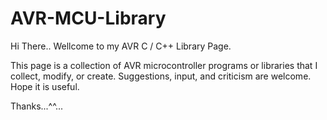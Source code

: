 # AVR-MCU-Library

Hi There..
Wellcome to my AVR C / C++ Library Page.

This page is a collection of AVR microcontroller programs or libraries that I collect, modify, or create.
Suggestions, input, and criticism are welcome.
Hope it is useful.

Thanks...^^...
